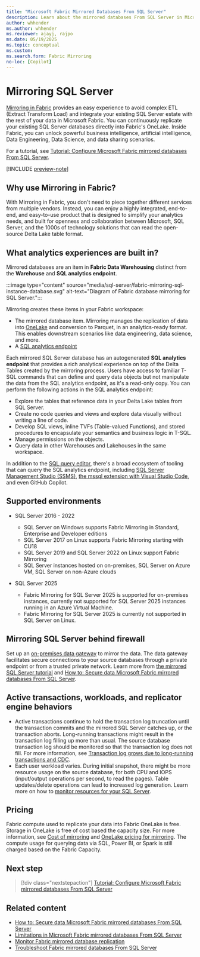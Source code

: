 ```yaml
---
title: "Microsoft Fabric Mirrored Databases From SQL Server"
description: Learn about the mirrored databases From SQL Server in Microsoft Fabric.
author: whhender
ms.author: whhender
ms.reviewer: ajayj, rajpo
ms.date: 05/19/2025
ms.topic: conceptual
ms.custom:
ms.search.form: Fabric Mirroring
no-loc: [Copilot]
---
```


# Mirroring SQL Server

[Mirroring in Fabric](../mirroring/overview.md) provides an easy experience to avoid complex ETL (Extract Transform Load) and integrate your existing SQL Server estate with the rest of your data in Microsoft Fabric. You can continuously replicate your existing SQL Server databases directly into Fabric's OneLake. Inside Fabric, you can unlock powerful business intelligence, artificial intelligence, Data Engineering, Data Science, and data sharing scenarios.

For a tutorial, see [Tutorial: Configure Microsoft Fabric mirrored databases From SQL Server](../mirroring/sql-server-tutorial.md).

[!INCLUDE [preview-note](../includes/feature-preview-note.md)]

## Why use Mirroring in Fabric?

With Mirroring in Fabric, you don't need to piece together different services from multiple vendors. Instead, you can enjoy a highly integrated, end-to-end, and easy-to-use product that is designed to simplify your analytics needs, and built for openness and collaboration between Microsoft, SQL Server, and the 1000s of technology solutions that can read the open-source Delta Lake table format.

## What analytics experiences are built in?

Mirrored databases are an item in **Fabric Data Warehousing** distinct from the **Warehouse** and **SQL analytics endpoint**.

:::image type="content" source="media/sql-server/fabric-mirroring-sql-instance-database.svg" alt-text="Diagram of Fabric database mirroring for SQL Server.":::

Mirroring creates these items in your Fabric workspace:

- The mirrored database item. Mirroring manages the replication of data into [OneLake](../onelake/onelake-overview.md) and conversion to Parquet, in an analytics-ready format. This enables downstream scenarios like data engineering, data science, and more.
- A [SQL analytics endpoint](../data-warehouse/get-started-lakehouse-sql-analytics-endpoint.md)

Each mirrored SQL Server database has an autogenerated **SQL analytics endpoint** that provides a rich analytical experience on top of the Delta Tables created by the mirroring process. Users have access to familiar T-SQL commands that can define and query data objects but not manipulate the data from the SQL analytics endpoint, as it's a read-only copy. You can perform the following actions in the SQL analytics endpoint:

- Explore the tables that reference data in your Delta Lake tables from SQL Server.
- Create no code queries and views and explore data visually without writing a line of code.
- Develop SQL views, inline TVFs (Table-valued Functions), and stored procedures to encapsulate your semantics and business logic in T-SQL.
- Manage permissions on the objects.
- Query data in other Warehouses and Lakehouses in the same workspace.

In addition to the [SQL query editor](../data-warehouse/sql-query-editor.md), there's a broad ecosystem of tooling that can query the SQL analytics endpoint, including [SQL Server Management Studio (SSMS)](/sql/ssms/download-sql-server-management-studio-ssms), [the mssql extension with Visual Studio Code](/sql/tools/visual-studio-code/mssql-extensions?view=fabric&preserve-view=true), and even GitHub Copilot. 

## Supported environments

- SQL Server 2016 - 2022 
    - SQL Server on Windows supports Fabric Mirroring in Standard, Enterprise and Developer editions
    - SQL Server 2017 on Linux supports Fabric Mirroring starting with CU18
    - SQL Server 2019 and SQL Server 2022 on Linux support Fabric Mirroring
    - SQL Server instances hosted on on-premises, SQL Server on Azure VM, SQL Server on non-Azure clouds

- SQL Server 2025
    - Fabric Mirroring for SQL Server 2025 is supported for on-premises instances, currently not supported for SQL Server 2025 instances running in an Azure Virtual Machine.
    - Fabric Mirroring for SQL Server 2025 is currently not supported in SQL Server on Linux.


## Mirroring SQL Server behind firewall

Set up an [on-premises data gateway](/data-integration/gateway/service-gateway-onprem) to mirror the data. The data gateway facilitates secure connections to your source databases through a private endpoint or from a trusted private network. Learn more from [the mirrored SQL Server tutorial](../mirroring/sql-server-tutorial.md) and [How to: Secure data Microsoft Fabric mirrored databases From SQL Server](../mirroring/sql-server-security.md).

## Active transactions, workloads, and replicator engine behaviors

- Active transactions continue to hold the transaction log truncation until the transaction commits and the mirrored SQL Server catches up, or the transaction aborts. Long-running transactions might result in the transaction log filling up more than usual. The source database transaction log should be monitored so that the transaction log does not fill. For more information, see [Transaction log grows due to long-running transactions and CDC](/troubleshoot/sql/database-engine/replication/monitor-long-running-transactions-and-log-growth).
- Each user workload varies. During initial snapshot, there might be more resource usage on the source database, for both CPU and IOPS (input/output operations per second, to read the pages). Table updates/delete operations can lead to increased log generation. Learn more on how to [monitor resources for your SQL Server](/sql/relational-databases/performance/performance-monitoring-and-tuning-tools?view=sql-server-ver16&preserve-view=true).

## Pricing

Fabric compute used to replicate your data into Fabric OneLake is free. Storage in OneLake is free of cost based the capacity size. For more information, see [Cost of mirroring](overview.md#cost-of-mirroring) and [OneLake pricing for mirroring](https://azure.microsoft.com/pricing/details/microsoft-fabric/). The compute usage for querying data via SQL, Power BI, or Spark is still charged based on the Fabric Capacity. 

## Next step

> [!div class="nextstepaction"]
> [Tutorial: Configure Microsoft Fabric mirrored databases From SQL Server](../mirroring/sql-server-tutorial.md)

## Related content

- [How to: Secure data Microsoft Fabric mirrored databases From SQL Server](../mirroring/sql-server-security.md)
- [Limitations in Microsoft Fabric mirrored databases From SQL Server](../mirroring/sql-server-limitations.md)
- [Monitor Fabric mirrored database replication](../mirroring/monitor.md)
- [Troubleshoot Fabric mirrored databases From SQL Server](../mirroring/sql-server-troubleshoot.md)
